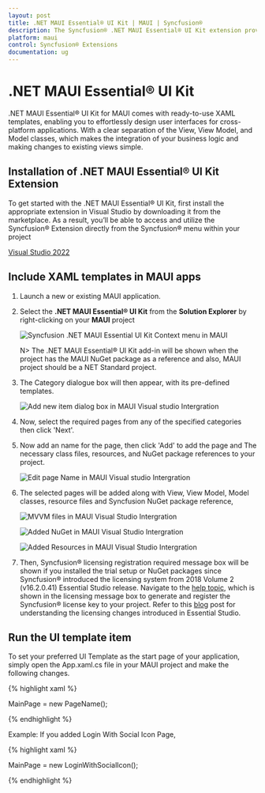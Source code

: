 ```yaml
---
layout: post
title: .NET MAUI Essential® UI Kit | MAUI | Syncfusion®
description: The Syncfusion® .NET MAUI Essential® UI Kit extension provides the predefined design Screens for the MAUI Apps.
platform: maui
control: Syncfusion® Extensions
documentation: ug
---
```


# .NET MAUI Essential® UI Kit

.NET MAUI Essential® UI Kit for MAUI comes with ready-to-use XAML templates, enabling you to effortlessly design user interfaces for cross-platform applications. With a clear separation of the View, View Model, and Model classes, which makes the integration of your business logic and making changes to existing views simple.

## Installation of .NET MAUI Essential® UI Kit Extension

To get started with the .NET MAUI Essential® UI Kit, first install the appropriate extension in Visual Studio by downloading it from the marketplace. As a result, you’ll be able to access and utilize the Syncfusion® Extension directly from the Syncfusion® menu within your project

[Visual Studio 2022](https://marketplace.visualstudio.com/items?itemName=SyncfusionInc.Essential-UI-Kit-Xamarin-Forms)


## Include XAML templates in MAUI apps

1.	Launch a new or existing MAUI application.

2.	Select the **.NET MAUI Essential® UI Kit** from the **Solution Explorer** by right-clicking on your **MAUI** project

	![Syncfusion .NET MAUI Essential UI Kit Context menu in MAUI](Essential_UI_Kit_images/visual-studio-intergration-context-menu.png)

	N> The .NET MAUI Essential® UI Kit add-in will be shown when the project has the MAUI NuGet package as a reference and also, MAUI project should be a NET Standard project.

3.	The Category dialogue box will then appear, with its pre-defined templates.

	![Add new item dialog box in MAUI Visual studio Intergration](Essential_UI_Kit_images/visual-studio-intergration-item-dialog-box.png)

4.	Now, select the required pages from any of the specified categories then click 'Next'.

5.	Now add an name for the page, then click 'Add' to add the page and The necessary class files, resources, and NuGet package references to your project.

	![Edit page Name in MAUI Visual studio Intergration](Essential_UI_Kit_images/visual-studio-intergration-page-name.png)

6.	The selected pages will be added along with View, View Model, Model classes, resource files and Syncfusion NuGet package reference,

	![MVVM files in MAUI Visual Studio Intergration](Essential_UI_Kit_images/visual-studio-intergration-mvvm-files.png)

	![Added NuGet in MAUI Visual Studio Intergration](Essential_UI_Kit_images/visual-studio-intergration-nuget.png)

	![Added Resources in MAUI Visual Studio Intergration](Essential_UI_Kit_images/visual-studio-intergration-resources.png)

7.	Then, Syncfusion® licensing registration required message box will be shown if you installed the trial setup or NuGet packages since Syncfusion® introduced the licensing system from 2018 Volume 2 (v16.2.0.41) Essential Studio release. Navigate to the [help topic](https://help.syncfusion.com/common/essential-studio/licensing/overview#how-to-generate-syncfusion-license-key), which is shown in the licensing message box to generate and register the Syncfusion® license key to your project. Refer to this [blog](https://www.syncfusion.com/blogs/post/whats-new-in-2018-volume-2.aspx) post for understanding the licensing changes introduced in Essential Studio. 

## Run the UI template item

To set your preferred UI Template as the start page of your application, simply open the App.xaml.cs file in your MAUI project and make the following changes.

{% highlight xaml %}

MainPage = new PageName();

{% endhighlight %}

Example: If you added Login With Social Icon Page,

{% highlight xaml %}

MainPage = new LoginWithSocialIcon();

{% endhighlight %}